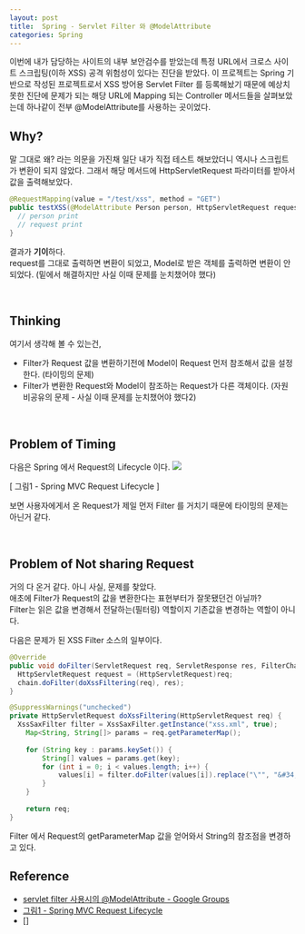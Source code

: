```yaml
---
layout: post
title:  Spring - Servlet Filter 와 @ModelAttribute
categories: Spring
---
```



이번에 내가 담당하는 사이트의 내부 보안검수를 받았는데 특정 URL에서 크로스 사이트 스크립팅(이하 XSS) 공격 위험성이 있다는 진단을 받았다. 이 프로젝트는 Spring 기반으로 작성된 프로젝트로서 XSS 방어용 Servlet Filter 를 등록해놨기 때문에 예상치 못한 진단에 문제가 되는 해당 URL에 Mapping 되는 Controller 메서드들을 살펴보았는데 하나같이 전부 @ModelAttribute를 사용하는 곳이었다.
<br>
<h2>Why?</h2>
말 그대로 왜? 라는 의문을 가진채 일단 내가 직접 테스트 해보았더니 역시나 스크립트가 변환이 되지 않았다. 
그래서 해당 메서드에 HttpServletRequest 파라미터를 받아서 값을 출력해보았다.

```java
@RequestMapping(value = "/test/xss", method = "GET")
public testXSS(@ModelAttribute Person person, HttpServletRequest request) {
  // person print
  // request print
}
```

결과가 <b>기이</b>하다. <br>
request를 그대로 출력하면 변환이 되었고, Model로 받은 객체를 출력하면 변환이 안되었다.
(밑에서 해결하지만 사실 이때 문제를 눈치챘어야 했다)

<br>
<h2>Thinking</h2>
여기서 생각해 볼 수 있는건,

- Filter가 Request 값을 변환하기전에 Model이 Request 먼저 참조해서 값을 설정한다. (타이밍의 문제)
- Filter가 변환한 Request와 Model이 참조하는 Request가 다른 객체이다. (자원 비공유의 문제 - 사실 이때 문제를 눈치챘어야 했다2)

<br>
<h2>Problem of Timing</h2>
다음은 Spring 에서 Request의 Lifecycle 이다.

<img src="/blog/image/0503/0503_1.jpg" />

[ 그림1 - Spring MVC Request Lifecycle ]

보면 사용자에게서 온 Request가 제일 먼저 Filter 를 거치기 때문에 타이밍의 문제는 아닌거 같다.

<br>
<h2>Problem of Not sharing Request</h2>
거의 다 온거 같다. 아니 사실, 문제를 찾았다. <br>
애초에 Filter가 Request의 값을 변환한다는 표현부터가 잘못됐던건 아닐까? <br>
Filter는 읽은 값을 변경해서 전달하는(필터링) 역할이지 기존값을 변경하는 역할이 아니다.

다음은 문제가 된 XSS Filter 소스의 일부이다. 

```java
@Override
public void doFilter(ServletRequest req, ServletResponse res, FilterChain chain) throws IOException, ServletException {
  HttpServletRequest request = (HttpServletRequest)req;
  chain.doFilter(doXssFiltering(req), res);
}

@SuppressWarnings("unchecked")
private HttpServletRequest doXssFiltering(HttpServletRequest req) {
  XssSaxFilter filter = XssSaxFilter.getInstance("xss.xml", true);
	Map<String, String[]> params = req.getParameterMap();
	
	for (String key : params.keySet()) {
		String[] values = params.get(key);
		for (int i = 0; i < values.length; i++) {
			values[i] = filter.doFilter(values[i]).replace("\"", "&#34;");
		}
	}
	
	return req;
}
```

Filter 에서 Request의 getParameterMap 값을 얻어와서 String의 참조점을 변경하고 있다. 


<h2>Reference</h2>

- [servlet filter 사용시의 @ModelAttribute - Google Groups](https://groups.google.com/forum/#!topic/ksug/guylCNnlnqY)
- [그림1 - Spring MVC Request Lifecycle](http://changpd.blogspot.kr/2013/03/spring.html)
- []
